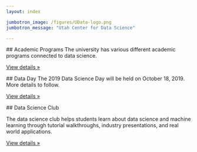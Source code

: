 ```yaml
---
layout: index

jumbotron_image: /figures/UData-logo.png
jumbotron_message: "Utah Center for Data Science"

---
```


<div class="col-md-4" markdown="1">
## Academic Programs
The university has various different academic programs connected to
data science.

<p><a class="btn btn-default" href="programs.html" role="button">View details &raquo;</a></p>

</div>


<div class="col-md-4" markdown="1">
## Data Day
The 2019 Data Science Day will be held on October 18, 2019. More
details to follow.

<p><a class="btn btn-default" href="/dataday" role="button">View details &raquo;</a></p>
</div>

<div class="col-md-4" markdown="1">
## Data Science Club

The data science club helps students learn about data science and machine learning through tutorial walkthroughs, industry presentations, and real world applications. 

<p><a class="btn btn-default" href="club.html" role="button">View details &raquo;</a></p>
</div>
